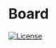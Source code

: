 # Board

[![License](https://img.shields.io/badge/License-MIT-yellow.svg)](./[LICENSE](https://github.com/ivan-r-sigaev/pico_chess/blob/main/LICENSE))